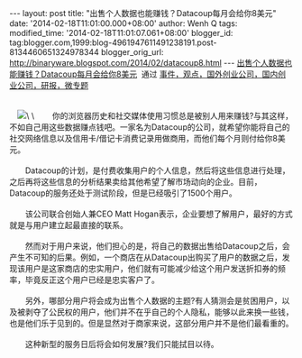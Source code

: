 --- layout: post title: "出售个人数据也能赚钱？Datacoup每月会给你8美元"
date: '2014-02-18T11:01:00.000+08:00' author: Wenh Q tags:
modified\_time: '2014-02-18T11:01:07.061+08:00' blogger\_id:
tag:blogger.com,1999:blog-4961947611491238191.post-8134460651324978344
blogger\_orig\_url:
http://binaryware.blogspot.com/2014/02/datacoup8.html ---
[出售个人数据也能赚钱？Datacoup每月会给你8美元](http://www.kuailiyu.com/article/8311.html)  通过
[事件，观点，国外创业公司，国内创业公司，研报，微专题](http://www.kuailiyu.com/)\
\
\
　![](https://images-blogger-opensocial.googleusercontent.com/gadgets/proxy?url=http%3A%2F%2Fwww.kuailiyu.com%2Fuploadfile%2F2014%2F0218%2F20140218082232162.jpg&container=blogger&gadget=a&rewriteMime=image%2F*)\
\
　　你的浏览器历史和社交媒体使用习惯总是被别人用来赚钱?与其这样，不如自己用这些数据赚点钱吧。一家名为Datacoup的公司，就希望你能将自己的社交网络信息以及信用卡/借记卡消费记录用做商用，而他们每个月则付给你8美元。\
\
　　Datacoup的计划，是付费收集用户的个人信息，然后将这些信息进行处理，之后再将这些信息的分析结果卖给其他希望了解市场动向的企业。目前，Datacoup的服务还处于测试阶段，但是已经吸引了1500个用户。\
\
　　该公司联合创始人兼CEO Matt
Hogan表示，企业要想了解用户，最好的方式就是与用户建立起最直接的联系。\
\
　　然而对于用户来说，他们担心的是，将自己的数据出售给Datacoup之后，会产生不可知的后果。例如，一个商店在从Datacoup出购买了用户的数据之后，发现该用户是这家商店的忠实用户，他们就有可能减少给这个用户发送折扣券的频率，毕竟反正这个用户已经是忠实客户了。\
\
　　另外，哪部分用户将会成为出售个人数据的主题?有人猜测会是贫困用户，以及被剥夺了公民权的用户，他们并不在乎自己的个人隐私，能够以此来换一些钱，也是他们乐于见到的。但是显然对于商家来说，这部分用户并不是他们最看重的。\
\
　　这种新型的服务日后将会如何发展?我们只能拭目以待。

